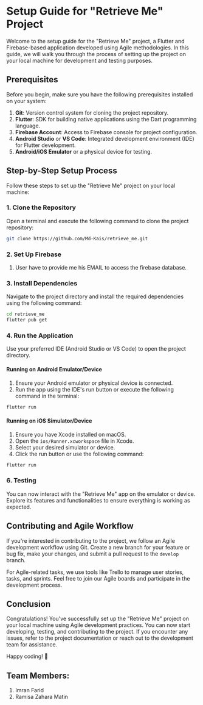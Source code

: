 #  Setup Guide for "Retrieve Me" Project

Welcome to the setup guide for the "Retrieve Me" project, a Flutter and Firebase-based application developed using Agile methodologies. In this guide, we will walk you through the process of setting up the project on your local machine for development and testing purposes.

## Prerequisites

Before you begin, make sure you have the following prerequisites installed on your system:

1. **Git**: Version control system for cloning the project repository.
2. **Flutter**: SDK for building native applications using the Dart programming language.
3. **Firebase Account**: Access to Firebase console for project configuration.
4. **Android Studio** or **VS Code**: Integrated development environment (IDE) for Flutter development.
5. **Android/iOS Emulator** or a physical device for testing.

## Step-by-Step Setup Process

Follow these steps to set up the "Retrieve Me" project on your local machine:

### 1. Clone the Repository

Open a terminal and execute the following command to clone the project repository:

```bash
git clone https://github.com/Md-Kais/retrieve_me.git
```

### 2. Set Up Firebase

1. User have to provide me his EMAIL to access the firebase database.

### 3. Install Dependencies

Navigate to the project directory and install the required dependencies using the following command:

```bash
cd retrieve_me
flutter pub get
```

### 4. Run the Application

Use your preferred IDE (Android Studio or VS Code) to open the project directory.

#### Running on Android Emulator/Device

1. Ensure your Android emulator or physical device is connected.
2. Run the app using the IDE's run button or execute the following command in the terminal:

```bash
flutter run
```

#### Running on iOS Simulator/Device

1. Ensure you have Xcode installed on macOS.
2. Open the `ios/Runner.xcworkspace` file in Xcode.
3. Select your desired simulator or device.
4. Click the run button or use the following command:

```bash
flutter run
```

### 6. Testing

You can now interact with the "Retrieve Me" app on the emulator or device. Explore its features and functionalities to ensure everything is working as expected.

## Contributing and Agile Workflow

If you're interested in contributing to the project, we follow an Agile development workflow using Git. Create a new branch for your feature or bug fix, make your changes, and submit a pull request to the `develop` branch.

For Agile-related tasks, we use tools like Trello  to manage user stories, tasks, and sprints. Feel free to join our Agile boards and participate in the development process.

## Conclusion

Congratulations! You've successfully set up the "Retrieve Me" project on your local machine using Agile development practices. You can now start developing, testing, and contributing to the project. If you encounter any issues, refer to the project documentation or reach out to the development team for assistance.

Happy coding! 🚀

## Team Members:
1. Imran Farid
2. Ramisa Zahara Matin
